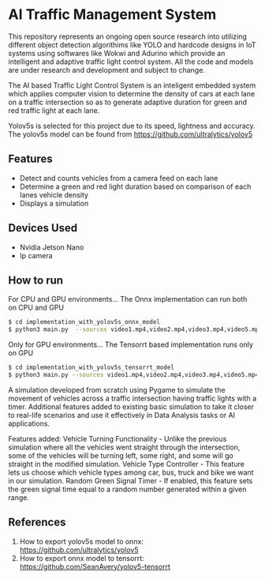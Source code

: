 # AI Traffic Management System 

This repository represents an ongoing open source research into utilizing different object detection algorithims like YOLO and hardcode designs in IoT systems using softwares like Wokwi and Adurino which provide an intelligent and adaptive traffic light control system. All the code and models are under research and development and subject to change. 

The AI based Traffic Light Control System is an inteligent embedded system which applies computer vision to determine the density of cars at each lane on a traffic intersection so as to generate adaptive duration for green and red traffic light at each lane.

Yolov5s is selected for this project due to its speed, lightness and accuracy. The yolov5s model can be found from https://github.com/ultralytics/yolov5

## Features

- Detect and counts vehicles from a camera feed on each lane 
- Determine a green and red light duration based on comparison of each lanes vehicle density 
- Displays a simulation

## Devices Used

- Nvidia Jetson Nano 
- Ip camera 

## How to run

For CPU and GPU environments...
The Onnx implementation can run both on CPU and GPU
```sh
$ cd implementation_with_yolov5s_onnx_model 
$ python3 main.py  --sources video1.mp4,video2.mp4,video3.mp4,video5.mp4
```

Only for GPU environments...
The Tensorrt based implementation runs only on GPU
```sh
$ cd implementation_with_yolov5s_tensorrt_model
$ python3 main.py --sources video1.mp4,video2.mp4,video3.mp4,video5.mp4
```

A simulation developed from scratch using Pygame to simulate the movement of vehicles across a traffic intersection having traffic lights with a timer. Additional features added to existing basic simulation to take it closer to real-life scenarios and use it effectively in Data Analysis tasks or AI applications.


Features added:
Vehicle Turning Functionality - Unlike the previous simulation where all the vehicles went straight through the intersection, some of the vehicles will be turning left, some right, and some will go straight in the modified simulation.
Vehicle Type Controller - This feature lets us choose which vehicle types among car, bus, truck and bike we want in our simulation.
Random Green Signal Timer - If enabled, this feature sets the green signal time equal to a random number generated within a given range.

## References
 1. How to export yolov5s model to onnx:
   https://github.com/ultralytics/yolov5
 2.  How to export onnx model to tensorrt:
   https://github.com/SeanAvery/yolov5-tensorrt
    

